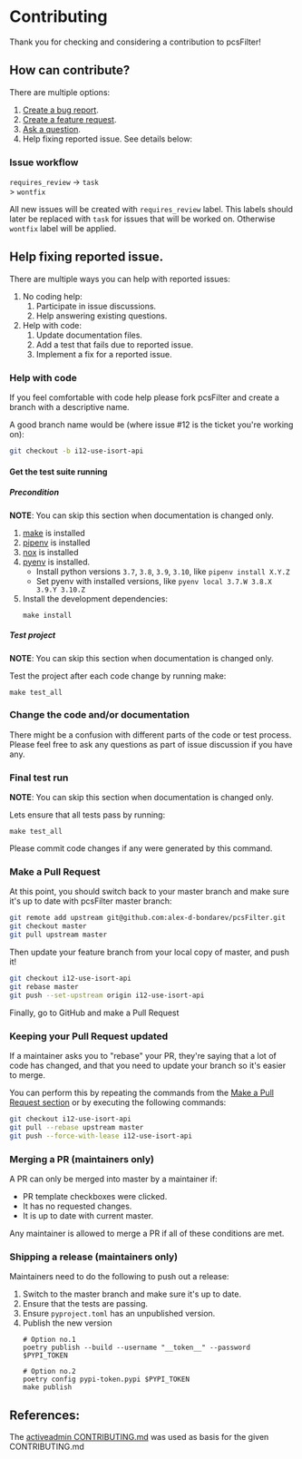 # Contributing
Thank you for checking and considering a contribution to pcsFilter!

## How can contribute?
There are multiple options:
1. [Create a bug report](https://github.com/alex-d-bondarev/pcsFilter/issues/new?template=bug_report.md).
2. [Create a feature request](https://github.com/alex-d-bondarev/pcsFilter/issues/new?template=feature_request.md).
3. [Ask a question](https://github.com/alex-d-bondarev/pcsFilter/issues/new?template=question.md).
4. Help fixing reported issue. See details below:

### Issue workflow
`requires_review` -> `task`
                  \
                   > `wontfix`

All new issues will be created with `requires_review` label.
This labels should later be replaced with `task` for issues that will be worked on.
Otherwise `wontfix` label will be applied.

## Help fixing reported issue.
There are multiple ways you can help with reported issues:
1. No coding help:
   1. Participate in issue discussions.
   2. Help answering existing questions.
2. Help with code:
   1. Update documentation files.
   2. Add a test that fails due to reported issue.
   3. Implement a fix for a reported issue.

### Help with code
If you feel comfortable with code help please fork pcsFilter and create
a branch with a descriptive name.

A good branch name would be (where issue #12 is the ticket you're working on):

```sh
git checkout -b i12-use-isort-api
```

#### Get the test suite running
##### Precondition
**NOTE**: You can skip this section when documentation is changed only.

1. [make](https://www.gnu.org/software/make/) is installed
1. [pipenv](https://pipenv.pypa.io/en/latest/#install-pipenv-today) is installed
1. [nox](https://nox.thea.codes/en/stable/tutorial.html) is installed
1. [pyenv](https://github.com/pyenv/pyenv#installation) is installed.
   - Install python versions `3.7`, `3.8`, `3.9`, `3.10`, like `pipenv install X.Y.Z`
   - Set pyenv with installed versions, like `pyenv local 3.7.W 3.8.X 3.9.Y 3.10.Z`
1. Install the development dependencies:
   ```shell
   make install
   ```

##### Test project
**NOTE**: You can skip this section when documentation is changed only.

Test the project after each code change by running make:
```shell
make test_all
```

### Change the code and/or documentation
There might be a confusion with different parts of the code or test process.
Please feel free to ask any questions as part of issue discussion if you have any.

### Final test run
**NOTE**: You can skip this section when documentation is changed only.

Lets ensure that all tests pass by running:
```shell
make test_all
```
Please commit code changes if any were generated by this command.

### Make a Pull Request
At this point, you should switch back to your master branch and make sure it's
up to date with pcsFilter master branch:

```sh
git remote add upstream git@github.com:alex-d-bondarev/pcsFilter.git
git checkout master
git pull upstream master
```

Then update your feature branch from your local copy of master, and push it!

```sh
git checkout i12-use-isort-api
git rebase master
git push --set-upstream origin i12-use-isort-api
```

Finally, go to GitHub and make a Pull Request

### Keeping your Pull Request updated
If a maintainer asks you to "rebase" your PR, they're saying that a lot of code
has changed, and that you need to update your branch so it's easier to merge.

You can perform this by repeating the commands from the [Make a Pull Request section](#make-a-pull-request)
or by executing the following commands:

```sh
git checkout i12-use-isort-api
git pull --rebase upstream master
git push --force-with-lease i12-use-isort-api
```

### Merging a PR (maintainers only)
A PR can only be merged into master by a maintainer if:

* PR template checkboxes were clicked.
* It has no requested changes.
* It is up to date with current master.

Any maintainer is allowed to merge a PR if all of these conditions are
met.

### Shipping a release (maintainers only)
Maintainers need to do the following to push out a release:

1. Switch to the master branch and make sure it's up to date.
1. Ensure that the tests are passing.
1. Ensure `pyproject.toml` has an unpublished version.
1. Publish the new version
   ```shell
   # Option no.1
   poetry publish --build --username "__token__" --password $PYPI_TOKEN
   
   # Option no.2
   poetry config pypi-token.pypi $PYPI_TOKEN
   make publish
    ```

## References:
The [activeadmin CONTRIBUTING.md](https://github.com/activeadmin/activeadmin/blob/HEAD/CONTRIBUTING.md) 
was used as basis for the given CONTRIBUTING.md
